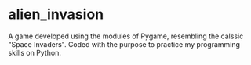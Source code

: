 # alien_invasion
A game developed using the modules of Pygame, resembling the calssic "Space Invaders". Coded with the purpose to practice my programming skills on Python.
